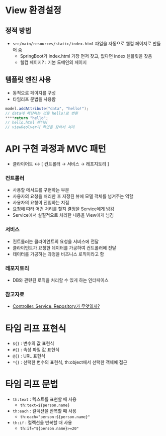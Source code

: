 # View 환경설정

## 정적 방법

- `src/main/resources/static/index.html` 파일을 자동으로 웰컴 페이지로 만들어 줌
    - SpringBoot가 index.html 가장 먼저 찾고, 없다면 index 템플릿을 찾음
    - 웰컴 페이지? : 기본 도메인의 페이지

## 템플릿 엔진 사용

- 동적으로 페이지를 구성
- 타임리프 문법을 사용함

```java
model.addAttribute("data", "hello!");
// data에 해당하는 것을 hello!로 변환
****return "hello";
// hello.html 렌더링
// viewReolver가 화면을 찾아서 처리
```

# API 구현 과정과 MVC 패턴

- 클라이어트 ↔ [ 컨트롤러 → 서비스 → 레포지토리 ]

### 컨트롤러

- 사용할 메서드를 구현하는 부분
- 사용자의 요청을 처리한 후 지정된 뷰에 모델 객체를 넘겨주는 역할
- 사용자의 요청이 진입하는 지점
- 요청에 따라 어떤 처리를 할지 결정을 Service에게 넘김
- Service에서 실질적으로 처리한 내용을 View에게 넘김

### 서비스
- 컨트롤러는 클라이언트의 요청을 서비스에 전달
- 클라이언트가 요청한 데이터를 가공하여 컨트롤러에 전달
- 데이터를 가공하는 과정을 비즈니스 로직이라고 함

### 레포지토리
- DB와 관련된 로직을 처리할 수 있게 하는 인터페이스

### 참고자료

- [Controller, Service, Repository가 무엇일까?]([https://velog.io/@jybin96/Controller-Service-Repository-가-무엇일까](https://velog.io/@jybin96/Controller-Service-Repository-%EA%B0%80-%EB%AC%B4%EC%97%87%EC%9D%BC%EA%B9%8C))

# 타임 리프 표현식
- ```${}``` : 변수의 값 표현식
- ```#{}``` : 속성 파일 값 표현식
- ```@{}``` : URL 표현식
- ```*{}``` : 선택한 변수의 표현식, th:object에서 선택한 객체에 접근

# 타임 리프 문법
- ```th:text``` : 텍스트를 표현할 때 사용
    - ```th:text=${person.name}``` 
- ```th:each``` : 컬렉션을 반복할 때 사용
    - ```th:each="person:${person.name}"``` 
- ```th:if``` : 컬렉션을 반복할 때 사용
    - ```th:if="${person.name}>=20"``` 